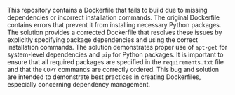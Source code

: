 This repository contains a Dockerfile that fails to build due to missing dependencies or incorrect installation commands. The original Dockerfile contains errors that prevent it from installing necessary Python packages. The solution provides a corrected Dockerfile that resolves these issues by explicitly specifying package dependencies and using the correct installation commands. The solution demonstrates proper use of `apt-get` for system-level dependencies and `pip` for Python packages. It is important to ensure that all required packages are specified in the `requirements.txt` file and that the `COPY` commands are correctly ordered. This bug and solution are intended to demonstrate best practices in creating Dockerfiles, especially concerning dependency management.